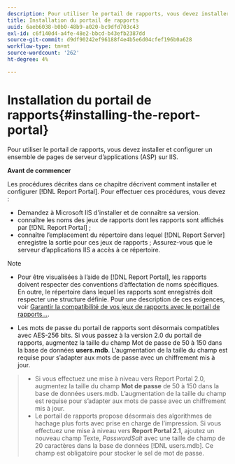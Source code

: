 ```yaml
---
description: Pour utiliser le portail de rapports, vous devez installer et configurer un ensemble de pages de serveur d’applications (ASP) sur IIS.
title: Installation du portail de rapports
uuid: 6aeb6038-b0b0-48b9-a020-bc9dfd703c43
exl-id: c6f140d4-a4fe-48e2-bbcd-b43efb2387dd
source-git-commit: d9df90242ef96188f4e4b5e6d04cfef196b0a628
workflow-type: tm+mt
source-wordcount: '262'
ht-degree: 4%

---
```


# Installation du portail de rapports{#installing-the-report-portal}

Pour utiliser le portail de rapports, vous devez installer et configurer un ensemble de pages de serveur d’applications (ASP) sur IIS.

**Avant de commencer**

Les procédures décrites dans ce chapitre décrivent comment installer et configurer [!DNL Report Portal]. Pour effectuer ces procédures, vous devez :

* Demandez à Microsoft IIS d&#39;installer et de connaître sa version.
* connaître les noms des jeux de rapports dont les rapports sont affichés par [!DNL Report Portal] ;
* connaître l’emplacement du répertoire dans lequel [!DNL Report Server] enregistre la sortie pour ces jeux de rapports ; Assurez-vous que le serveur d’applications IIS a accès à ce répertoire.

>[!NOTE]
>
>* Pour être visualisées à l’aide de [!DNL Report Portal], les rapports doivent respecter des conventions d’affectation de noms spécifiques. En outre, le répertoire dans lequel les rapports sont enregistrés doit respecter une structure définie. Pour une description de ces exigences, voir [Garantir la compatibilité de vos jeux de rapports avec le portail de rapports...](../../../home/c-rpt-oview/c-install-rpt-port/c-rpt-port-user-inter.md#section-2b141e5d198a4bbea455699126c24706).
   >
   >
* Les mots de passe du portail de rapports sont désormais compatibles avec AES-256 bits. Si vous passez à la version 2.0 du portail de rapports, augmentez la taille du champ Mot de passe de 50 à 150 dans la base de données **users.mdb**. L’augmentation de la taille du champ est requise pour s’adapter aux mots de passe avec un chiffrement mis à jour.
>* Si vous effectuez une mise à niveau vers Report Portal 2.0, augmentez la taille du champ **Mot de passe** de 50 à 150 dans la base de données users.mdb. L’augmentation de la taille du champ est requise pour s’adapter aux mots de passe avec un chiffrement mis à jour.
>* Le portail de rapports propose désormais des algorithmes de hachage plus forts avec prise en charge de l’impression. Si vous effectuez une mise à niveau vers **Report Portal 2.1**, ajoutez un nouveau champ Texte, *PasswordSalt* avec une taille de champ de 20 caractères dans la base de données [!DNL users.mdb]. Ce champ est obligatoire pour stocker le sel de mot de passe.

>


